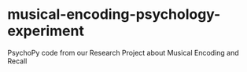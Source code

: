 # musical-encoding-psychology-experiment
PsychoPy code from our Research Project about Musical Encoding and Recall
